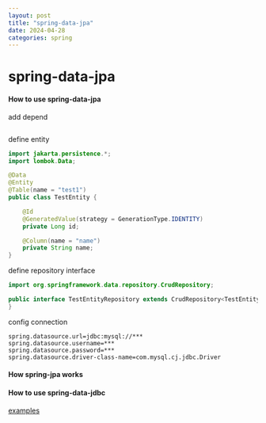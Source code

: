 ```yaml
---
layout: post
title: "spring-data-jpa"
date: 2024-04-28
categories: spring
---
```


# spring-data-jpa

#### How to use spring-data-jpa

add depend

```xml

```

define entity

```java
import jakarta.persistence.*;
import lombok.Data;

@Data
@Entity
@Table(name = "test1")
public class TestEntity {

    @Id
    @GeneratedValue(strategy = GenerationType.IDENTITY)
    private Long id;

    @Column(name = "name")
    private String name;
}
```

define repository interface

```java
import org.springframework.data.repository.CrudRepository;

public interface TestEntityRepository extends CrudRepository<TestEntity, Long> {
}
```

config connection

```properties
spring.datasource.url=jdbc:mysql://***
spring.datasource.username=***
spring.datasource.password=***
spring.datasource.driver-class-name=com.mysql.cj.jdbc.Driver
```



#### How spring-jpa works



#### How to use spring-data-jdbc

[examples](https://github.com/spring-projects/spring-data-examples/tree/main/jdbc/basics/src/main/java/example/springdata/jdbc/basics/aggregate)